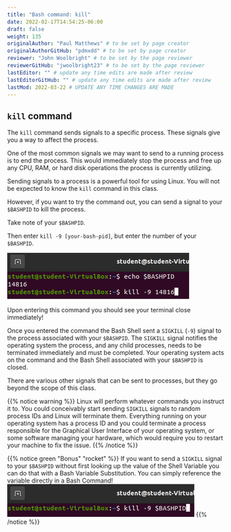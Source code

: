 ```yaml
---
title: "Bash command: kill"
date: 2022-02-17T14:54:25-06:00
draft: false
weight: 135
originalAuthor: "Paul Matthews" # to be set by page creator
originalAuthorGitHub: "pdmxdd" # to be set by page creator
reviewer: "John Woolbright" # to be set by the page reviewer
reviewerGitHub: "jwoolbright23" # to be set by the page reviewer
lastEditor: "" # update any time edits are made after review
lastEditorGitHub: "" # update any time edits are made after review
lastMod: 2022-03-22 # UPDATE ANY TIME CHANGES ARE MADE
---
```


## `kill` command

The `kill` command sends signals to a specific process. These signals give you a way to affect the process. 

One of the most common signals we may want to send to a running process is to end the process. This would immediately stop the process and free up any CPU, RAM, or hard disk operations the process is currently utilizing.

Sending signals to a process is a powerful tool for using Linux. You will not be expected to know the `kill` command in this class.

However, if you want to try the command out, you can send a signal to your `$BASHPID` to kill the process.

Take note of your `$BASHPID`.

Then enter `kill -9 [your-bash-pid]`, but enter the number of your `$BASHPID`.

![Kill Bash Shell](pictures/kill-bash-shell.png?classes=border)

Upon entering this command you should see your terminal close immediately!

Once you entered the command the Bash Shell sent a `SIGKILL` (`-9`) signal to the process associated with your `$BASHPID`. The `SIGKILL` signal notifies the operating system the process, and any child processes, needs to be terminated immediately and must be completed. Your operating system acts on the command and the Bash Shell associated with your `$BASHPID` is closed.

There are various other signals that can be sent to processes, but they go beyond the scope of this class.

{{% notice warning %}}
Linux will perform whatever commands you instruct it to. You could conceivably start sending `SIGKILL` signals to random process IDs and Linux will terminate them. Everything running on your operating system has a process ID and you could terminate a process responsible for the Graphical User Interface of your operating system, or some software managing your hardware, which would require you to restart your machine to fix the issue.
{{% /notice %}}

{{% notice green "Bonus" "rocket" %}}
If you want to send a `SIGKILL` signal to your `$BASHPID` without first looking up the value of the Shell Variable you can do that with a Bash Variable Substitution. You can simply reference the variable directly in a Bash Command!
![Bash Variable Substitution](pictures/bash-variable-subtitution.png?classes=border)
{{% /notice %}}